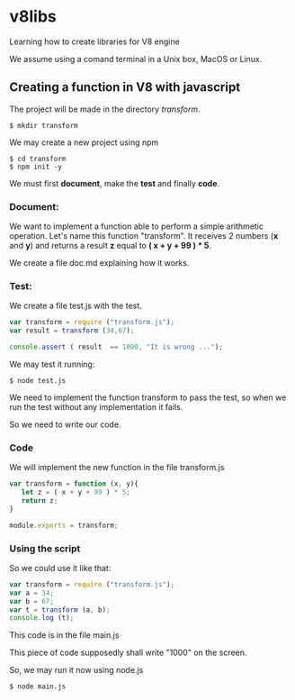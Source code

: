 # v8libs
Learning how to create libraries for V8 engine

We assume using a comand terminal in a Unix box, MacOS or Linux.

## Creating a function in V8 with javascript

The project will be made in the directory _transform_.

```
$ mkdir transform
```

We may create a new project using npm

```
$ cd transform
$ npm init -y
```

We must first __document__, make the __test__ and finally __code__.

### Document:
We want to implement a function able to perform a simple arithmetic operation. 
Let's name this function "transform". It receives 2 numbers (__x__ and __y__) and returns a result __z__ equal to __( x + y + 99 ) * 5__.

We create a file doc.md explaining how it works.

### Test:

We create a file test.js with the test.

```javascript
var transform = require ("transform.js");
var result = transform (34,67);

console.assert ( result  == 1000, "It is wrong ..."); 
```

We may test it running:

```
$ node test.js
```

We need to implement the function transform to pass the test, so when we run the test without any implementation it fails.

So we need to write our code.

### Code

We will implement the new function in the file transform.js

```javascript
var transform = function (x, y){
   let z = ( x + y + 99 ) * 5;
   return z;
}

module.exports = transform;
```

### Using the script

So we could use it like that:

```javascript
var transform = require ("transform.js");
var a = 34;
var b = 67;
var t = transform (a, b);
console.log (t);
```

This code is in the file main.js

This piece of code supposedly shall write "1000" on the screen.

So, we may run it now using node.js

```
$ node main.js
```



